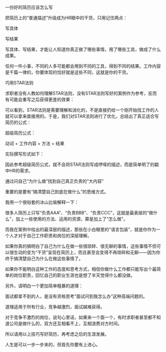 一份好的简历应该怎么写

 
把简历上的“普通描述”升级成为HR眼中的干货，只用记住两点：

写具体

写结果

写具体、写结果，才能让人知道你真正做了哪些事情，用了哪些工具，做成了什么成果。

任何一件小事，不同的人多可能都会用到不同的工具，得到不同的结果。工作内容是千篇一律的，你要体现的恰好就是这些不同，这就是你的干货。

巧用STAR法则

求职者没有人教如何理解STAR法则，没有STAR法则写好的案例作为参考，反而有可能会重写之后获得更差的效果：





可以看到，STAR法则是需要理解和消化的，不是直接扔给一个刚开始找工作的人就可以拿来直接用的。于是，我们对STAR法则进行了优化，总结出了真正适合写简历的公式：

超级简历公式：

动词 + 工作内容 + 方法 + 结果

实际撰写形式如下：



因此参考超级简历公式，就不会将STAR法则写成啰嗦的描述，而是简单明了的戳中HR的需求。

通过问自己“为什么做”找到自己真正负责的“大内容”

重要的是要有“搞清楚自己到底在做什么”的思维方式。

我用一个很俗套的冰山比喻解释一下：

很多人简历上只写“负责AAA”、“负责BBB”、“负责CCC”，这就是最表层的“做什么”，加上一些使用的方法、运用的资源，算是加上了“怎么做”。

而我在案例中给出的最深层的描述，那些在小白眼里的“语言包装”，就是你作为一个人才对于自己工作职责和岗位的深层理解。

如果你真的搞明白了自己为什么在做一些很琐碎、很无聊的事情，这些事情不但可以很生动的变为“干货”呈现在简历上，而且甚至会变得不再琐碎和无聊——因为你终于搞清楚自己为什么在做这些事情了。

如果你不能明白这种工作的态度和思考方式，相信你做什么工作都只能写出个最简单的岗位职责，回忆自己的职业生涯也是想了半天觉得什么都没做。

另外，请明白一个更加简单粗暴的道理：

面试都拿不到的人，是没有资格思考“面试问到我怎么办”这种高端问题的。

道理适用于所有行业，竞争越激烈，面试越难获得。

对于竞争不激烈的岗位，说句心里话，如果来一个面一个，有时求职者甚至都不知道公司是做什么的，双方还互相看不上，互相浪费对方时间。

所以请用以上技巧写好简历，再考虑之后的生涯发展。

人生是可以一步一步来的，但首先你要有上进心。
